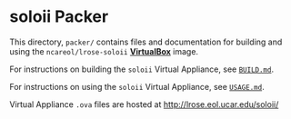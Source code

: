 # soloii Packer

This directory, `packer/` contains files and documentation for building and using the `ncareol/lrose-soloii` [**VirtualBox**](https://www.virtualbox.org/) image.

For instructions on building the `soloii` Virtual Appliance, see [`BUILD.md`](BUILD.md).

For instructions on using the `soloii` Virtual Appliance, see [`USAGE.md`](USAGE.md).

Virtual Appliance `.ova` files are hosted at <http://lrose.eol.ucar.edu/soloii/>

